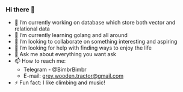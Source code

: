 ### Hi there 👋

- 🔭 I’m currently working on database which store both vector and relational data
- 🌱 I’m currently learning golang and all around
- 👯 I’m looking to collaborate on something interesting and aspiring
- 🤔 I’m looking for help with finding ways to enjoy the life
- 💬 Ask me about everything you want ask
- 📫 How to reach me: 
  - Telegram - @BimbrBimbr
  - E-mail: grey.wooden.tractor@gmail.com
- ⚡ Fun fact: I like climbing and music! 
